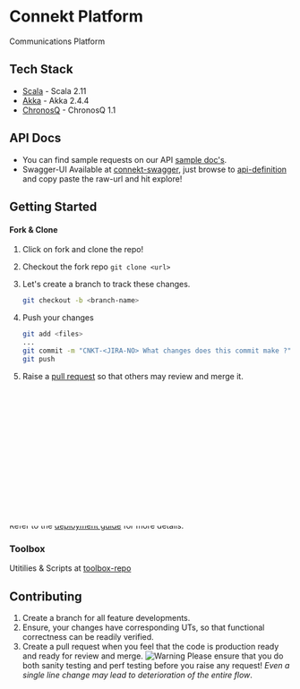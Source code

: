 Connekt Platform
========================

Communications Platform

Tech Stack 
---------------------
* [Scala] - Scala 2.11
* [Akka] - Akka 2.4.4
* [ChronosQ] - ChronosQ 1.1

[Scala]:http://www.scala-lang.org
[Akka]:http://doc.akka.io/docs/akka/2.4.4/scala.html
[ChronosQ]:https://github.com/flipkart-incubator/chronosq

API Docs
---------------------

- You can find sample requests on our API [sample doc's](https://docs.google.com/document/d/1SgIZHrXTTSmuvL-fyr7hLV7Dzwg_npgu4OHtUanztYk/edit#).
- Swagger-UI Available at [connekt-swagger](http://fk-connekt-sandbox-0001.nm.flipkart.com:9991/), just browse to [api-definition](https://github.com/Flipkart/connekt/blob/streams/schema/swagger-api.yaml) and copy paste the raw-url and hit explore!

Getting Started
---------------------

#### Fork & Clone ###
1. Click on fork and clone the repo!
2. Checkout the fork repo `git clone <url>`
3. Let's create a branch to track these changes.
	
	```bash
	git checkout -b <branch-name>
	```

4. Push your changes

	```bash
	git add <files>
	...
	git commit -m "CNKT-<JIRA-NO> What changes does this commit make ?"
	git push
	```

5. Raise a [pull request](https://help.github.com/articles/creating-a-pull-request/) so that others may review and merge it.

#### Running Locally
To run the project locally ``sbt compile`` followed by ``sbt run `` and follow the instructions. For running receptors you will need to run ``sbt "run receptors"``.

#### Promoting
In order to promote your changes and build the package, refer to the jenkins job at [Connekt Promote](https://jenkins-master-cp.nm.flipkart.com/view/Connekt/job/promote_connekt/) to trigger build

#### Deployment
Refer to the [deployment guide](https://github.com/Flipkart/connekt-toolbox/blob/master/resources/deployer/README.md) for more details.

### Toolbox
Utitilies & Scripts at [toolbox-repo](https://github.com/Flipkart/connekt-toolbox) 

Contributing
-------------------------

1. Create a branch for all feature developments.
2. Ensure, your changes have corresponding UTs, so that functional correctness can be readily verified.
3. Create a pull request when you feel that the code is production ready and ready for review and merge. ![Warning](http://icons.iconarchive.com/icons/paomedia/small-n-flat/16/sign-warning-icon.png) Please ensure that you do both sanity testing and perf testing before you raise any request! _Even a single line change may lead to deterioration of the entire flow_.





